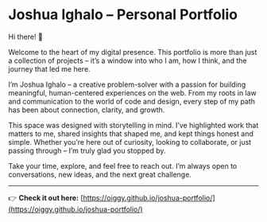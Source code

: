 # Joshua Ighalo – Personal Portfolio

Hi there! 👋

Welcome to the heart of my digital presence. This portfolio is more than just a collection of projects – it’s a window into who I am, how I think, and the journey that led me here.

I’m Joshua Ighalo – a creative problem-solver with a passion for building meaningful, human-centered experiences on the web. From my roots in law and communication to the world of code and design, every step of my path has been about connection, clarity, and growth.

This space was designed with storytelling in mind. I’ve highlighted work that matters to me, shared insights that shaped me, and kept things honest and simple. Whether you’re here out of curiosity, looking to collaborate, or just passing through – I’m truly glad you stopped by.

Take your time, explore, and feel free to reach out. I’m always open to conversations, new ideas, and the next great challenge.

---

👉 **Check it out here:** [https://oiggy.github.io/joshua-portfolio/](https://oiggy.github.io/joshua-portfolio/)
